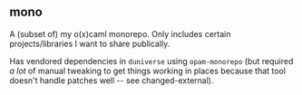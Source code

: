 ## mono

A (subset of) my o(x)caml monorepo. Only includes certain projects/libraries I want
to share publically.

Has vendored dependencies in `duniverse` using `opam-monorepo` (but required _a
lot_ of manual tweaking to get things working in places because that tool
doesn't handle patches well -- see changed-external).
